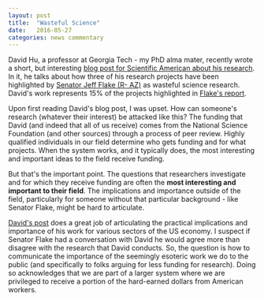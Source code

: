 ```yaml
---
layout: post
title:  "Wasteful Science"
date:   2016-05-27
categories: news commentary
---
```


David Hu, a professor at Georgia Tech - my PhD alma mater, recently wrote a short, but interesting [blog post for Scientific American about his research][waste-blog]. In it, he talks about how three of his research projects have been highlighted by [Senator Jeff Flake (R- AZ)][flake-web] as wasteful science research. David's work represents 15% of the projects highlighted in [Flake's report][flake-report].

Upon first reading David's blog post, I was upset. How can someone's research (whatever their interest) be attacked like this? The funding that David (and indeed that all of us receive) comes from the National Science Foundation (and other sources) through a process of peer review. Highly qualified individuals in our field determine who gets funding and for what projects. When the system works, and it typically does, the most interesting and important ideas to the field receive funding. 

But that's the important point. The questions that researchers investigate and for which they receive funding are often the **most interesting and important to their field**. The implications and importance outside of the field, particularly for someone without that particular background - like Senator Flake, might be hard to articulate.

[David's post][waste-blog] does a great job of articulating the practical implications and importance of his work for various sectors of the US economy. I suspect if Senator Flake had a conversation with David he would agree more than disagree with the research that David conducts. So, the question is how to communicate the importance of the seemingly esoteric work we do to the public (and specifically to folks arguing for less funding for research). Doing so acknowledges that we are part of a larger system where we are privileged to receive a portion of the hard-earned dollars from American workers.

[waste-blog]: http://blogs.scientificamerican.com/guest-blog/confessions-of-a-wasteful-scientist/
[flake-web]: http://www.flake.senate.gov/public/
[flake-report]: http://www.flake.senate.gov/public/_cache/files/ef6fcd58-c537-491f-aa06-6f7a81038d0e/sen.-jeff-flake-s-twenty-questions---report.pdf